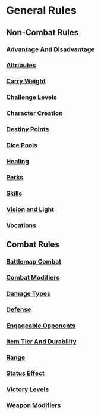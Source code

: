 # General Rules

## Non-Combat Rules

### [Advantage And Disadvantage](NonCombatRules/AdvantageAndDisadvantage.md)

### [Attributes](NonCombatRules/Attributes.md)

### [Carry Weight](NonCombatRules/CarryWeight.md)

### [Challenge Levels](NonCombatRules/ChallengeLevels.md)

### [Character Creation](NonCombatRules/CharacterCreation.md)

### [Destiny Points](NonCombatRules/DestinyPoints.md)

### [Dice Pools](NonCombatRules/DicePools.md)

### [Healing](NonCombatRules/Healing.md)

### [Perks](NonCombatRules/Perks.md)

### [Skills](NonCombatRules/Skills.md)

### [Vision and Light](NonCombatRules/LightAndVision.md)

### [Vocations](NonCombatRules/Vocations.md)

## Combat Rules

### [Battlemap Combat](CombatRules/BattlemapCombat.md)

### [Combat Modifiers](CombatRules/CombatModifiers.md)

### [Damage Types](CombatRules/DamageTypes.md)

### [Defense](CombatRules/Defense.md)

### [Engageable Opponents](CombatRules/EngageableOpponents.md)

### [Item Tier And Durability](CombatRules/ItemTierAndDurability.md)

### [Range](CombatRules/Range.md)

### [Status Effect](CombatRules/StatusEffect.md)

### [Victory Levels](CombatRules/VictoryLevels.md)

### [Weapon Modifiers](CombatRules/WeaponModifiers.md)
